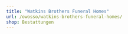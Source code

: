 ```yaml
---
title: "Watkins Brothers Funeral Homes"
url: /owosso/watkins-brothers-funeral-homes/
shop: Bestattungen
---
```

